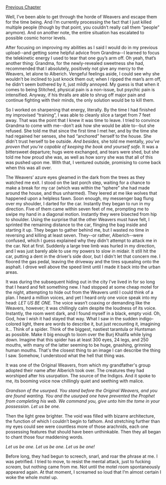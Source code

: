

[Previous Chapter](https://www.reddit.com/r/nosleep/comments/w7bmky/indigo_blood_chapter_five/?utm_source=share&utm_medium=ios_app&utm_name=iossmf) 


Well, I’ve been able to get through the horde of Weavers and escape them for the time being. And I’m currently processing the fact that I just killed multiple people (though by that point, you couldn’t really call them “people” anymore). And on another note, the entire situation has escalated to possible cosmic horror levels.

After focusing on improving my abilities as I said I would do in my previous upload--and getting some helpful advice from Grandma--I learned to focus the telekinetic energy I used to tear that one guy’s arm off. Oh yeah, that’s another thing: Grandma, for the newly-revealed sweetness she had, recommended that I absolutely, positively not give any mercy to the Weavers, let alone to Alberich. Vengeful feelings aside, I could see why she wouldn’t be inclined to just knock them out; when I ripped the man’s arm off, he didn't seem bothered by it, just mildly annoyed. My guess is that when it comes to being Stitched, physical pain is a non-issue, but psychic pain is intensified. Anyway, if his thralls are able to shrug off major pain and continue fighting with their minds, the only solution would be to kill them. 

So I worked on sharpening that energy, literally. By the time I had finished my improvised “training”, I was able to cleanly slice a target from 7 feet away. That was the point that I knew it was time to leave. I tried to convince Grandma to come with me--don’t ask how she would be able to--but she refused. She told me that since the first time I met her, and by the time she had regained her senses, she had “anchored” herself to the house. She didn't trust herself to be outside. *And besides,* she told me mentally, *you’ve proven that you’re capable of keeping the book and yourself safe.* It was a bittersweet departure; hugs were exchanged, and tears were shed, but she told me how proud she was, as well as how sorry she was that all of this was pushed upon me. With that, I ventured outside, promising to come back when this was all over. 

The Weavers’ azure eyes gleamed in the dark from the trees as they watched me exit. I stood on the last porch step, waiting for a chance to make a break for my car (which was within the “sphere” she had made around the house, and thus unharmed). They leered at me like wolves that happened upon a helpless fawn. Soon enough, my messenger bag flung over my shoulder, I darted for the car. Instantly they began to run in my direction. Five of them came within seven feet of me, prompting me to swipe my hand in a diagonal motion. Instantly they were bisected from hip to shoulder. Using the surprise that the other Weavers must have felt, I sprinted the remaining distance to the car, flinging the bag inside and starting it up. They began to gather behind me, but I wasted no time in reversing and killing at least seven. They--or rather, Alberich--were confused, which I guess explained why they didn't attempt to attack me in the car. Not at first. Suddenly a large tree limb was hurled in my direction, and I was just barely able to use my powers to slow in midair. It still hit the car, putting a dent in the driver’s side door, but I didn't let that concern me. I floored the gas pedal, leaving the driveway and the tires squealing onto the asphalt. I drove well above the speed limit until I made it back into the urban areas.

It was during the subsequent hiding out in the city I’ve lived in for so long that I heard and felt something new. I had stopped at some cheap motel for the night, attempting to hide out from the Weavers until I could think of a plan. I heard a million voices, and yet I heard only one voice speak into my head: *LET US BE ONE.* The voice wasn’t coaxing or demanding like the Weavers, however; it was chillingly calm despite the loudness of its voice. Instantly, the room went dark, and I found myself in a black, empty void. Oh, God, how I wish it had stayed that way. What I saw in the sudden indigo-colored light, there are words to describe it, but just recounting it, imagining it... Think of a spider. Think of the biggest, nastiest tarantula or Huntsman as possible. Make it big enough to loom over the Burj Khalifa while lying down. Imagine that this spider has at least 300 eyes, 24 legs, and 250 mouths, with many of the latter seeming to be huge, gnashing, grinning human mouths. That's the closest thing to an image I can describe the thing I saw. Somehow, I understood what the hell that thing was.

It was one of the Original Weavers, from which my grandfather's group adopted their name after Alberich took over. The creatures they had worshiped after his usurpation. The source of the Indigos. And it spoke to me, its booming voice now chillingly quiet and seething with malice.

*Grandson of the usurped. You stand before the Original Weavers, and you are found wanting. You and the usurped one have prevented the Prophet from completing his web. We command you, give unto him the tome in your possession. Let us be one.* 

Then the light grew brighter. The void was filled with bizarre architecture, the function of which I couldn’t begin to fathom. And stretching further than my eyes could see were countless more of those arachnids, each one possessing features that should have been unthinkable. Then they all began to chant those four maddening words. 

*Let us be one. Let us be one. Let us be one!*

Before long, they had begun to screech, snarl, and roar the phrase at me. I was petrified. I tried to move, to resist the mental attack, just to fucking *scream,* but nothing came from me. Not until the motel room spontaneously appeared again. At that moment, I screamed so loud that I’m almost certain I woke the whole motel up.